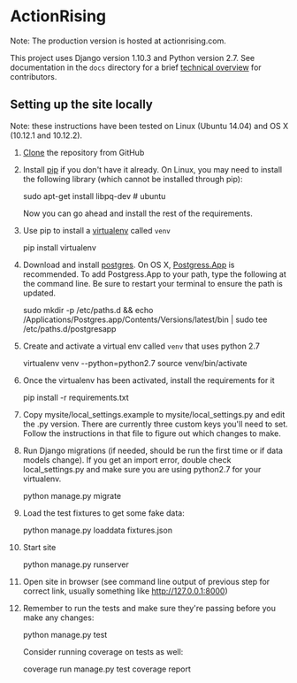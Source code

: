 # ActionRising

Note: The production version is hosted at actionrising.com.

This project uses Django version 1.10.3 and Python version 2.7. See documentation in the `docs` directory for a brief
[technical overview](docs/technical_overview.md) for contributors.

## Setting up the site locally

Note: these instructions have been tested on Linux (Ubuntu 14.04) and
OS X (10.12.1 and 10.12.2).

1) [Clone](https://help.github.com/articles/cloning-a-repository/) the repository from GitHub

1) Install [pip](https://pip.pypa.io/en/stable/installing/) if you don't have it already. On Linux, you may need to install the following library (which cannot be installed through pip):

    sudo apt-get install libpq-dev  # ubuntu

    Now you can go ahead and install the rest of the requirements.

1) Use pip to install a [virtualenv](https://virtualenv.pypa.io/en/stable/userguide/#usage) called `venv`

    pip install virtualenv

1) Download and install [postgres](https://www.postgresql.org/download/). On OS X, [Postgress.App](http://postgresapp.com/) is recommended. To add Postgress.App to your path, type the following at the command line. Be sure to restart your terminal to ensure the path is updated.

    sudo mkdir -p /etc/paths.d &&
    echo /Applications/Postgres.app/Contents/Versions/latest/bin | sudo tee /etc/paths.d/postgresapp

1) Create and activate a virtual env called `venv` that uses python 2.7

    virtualenv venv --python=python2.7
    source venv/bin/activate

3) Once the virtualenv has been activated, install the requirements for it

    pip install -r requirements.txt

4) Copy mysite/local_settings.example to mysite/local_settings.py and edit the .py version. There are currently three custom keys you'll need to
set.  Follow the instructions in that file to figure out which changes to make.

5) Run Django migrations (if needed, should be run the first time or if data
  models change). If you get an import error, double check local_settings.py and make sure you are using python2.7 for your virtualenv.

    python manage.py migrate

6) Load the test fixtures to get some fake data:

    python manage.py loaddata fixtures.json

7) Start site

    python manage.py runserver

8) Open site in browser (see command line output of previous step for correct
  link, usually something like http://127.0.0.1:8000)

9) Remember to run the tests and make sure they're passing before you make any changes:

     python manage.py test

   Consider running coverage on tests as well:

     coverage run manage.py test
     coverage report

